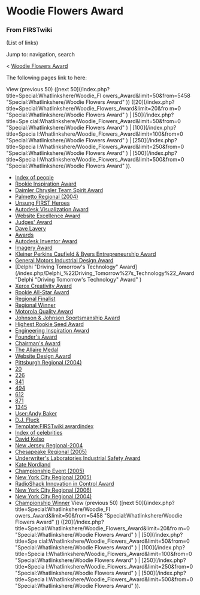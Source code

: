 # Woodie Flowers Award

### From FIRSTwiki

(List of links)

Jump to: navigation, search

&lt; [Woodie Flowers Award](/index.php?title=Woodie_Flowers_Award&redirect=no
"Woodie Flowers Award" )  

The following pages link to here:

View (previous 50) ([next 50](/index.php?title=Special:Whatlinkshere/Woodie_Fl
owers_Award&limit=50&from=5458 "Special:Whatlinkshere/Woodie Flowers Award" ))
([20](/index.php?title=Special:Whatlinkshere/Woodie_Flowers_Award&limit=20&fro
m=0 "Special:Whatlinkshere/Woodie Flowers Award" ) | [50](/index.php?title=Spe
cial:Whatlinkshere/Woodie_Flowers_Award&limit=50&from=0
"Special:Whatlinkshere/Woodie Flowers Award" ) | [100](/index.php?title=Specia
l:Whatlinkshere/Woodie_Flowers_Award&limit=100&from=0
"Special:Whatlinkshere/Woodie Flowers Award" ) | [250](/index.php?title=Specia
l:Whatlinkshere/Woodie_Flowers_Award&limit=250&from=0
"Special:Whatlinkshere/Woodie Flowers Award" ) | [500](/index.php?title=Specia
l:Whatlinkshere/Woodie_Flowers_Award&limit=500&from=0
"Special:Whatlinkshere/Woodie Flowers Award" )).

  * [Index of people](/index.php/Index_of_people "Index of people" )
  * [Rookie Inspiration Award](/index.php/Rookie_Inspiration_Award "Rookie Inspiration Award" )
  * [Daimler Chrysler Team Spirit Award](/index.php/Daimler_Chrysler_Team_Spirit_Award "Daimler Chrysler Team Spirit Award" )
  * [Palmetto Regional (2004)](/index.php/Palmetto_Regional_%282004%29 "Palmetto Regional \(2004\)" )
  * [Unsung FIRST Heroes](/index.php/Unsung_FIRST_Heroes "Unsung FIRST Heroes" )
  * [Autodesk Visualization Award](/index.php/Autodesk_Visualization_Award "Autodesk Visualization Award" )
  * [Website Excellence Award](/index.php/Website_Excellence_Award "Website Excellence Award" )
  * [Judges' Award](/index.php/Judges%27_Award "Judges' Award" )
  * [Dave Lavery](/index.php/Dave_Lavery "Dave Lavery" )
  * [Awards](/index.php/Awards "Awards" )
  * [Autodesk Inventor Award](/index.php/Autodesk_Inventor_Award "Autodesk Inventor Award" )
  * [Imagery Award](/index.php/Imagery_Award "Imagery Award" )
  * [Kleiner Perkins Caufield &amp; Byers Entrepreneurship Award](/index.php/Kleiner_Perkins_Caufield_%26_Byers_Entrepreneurship_Award "Kleiner Perkins Caufield & Byers Entrepreneurship Award" )
  * [General Motors Industrial Design Award](/index.php/General_Motors_Industrial_Design_Award "General Motors Industrial Design Award" )
  * [Delphi "Driving Tomorrow's Technology" Award](/index.php/Delphi_%22Driving_Tomorrow%27s_Technology%22_Award "Delphi "Driving Tomorrow's Technology" Award" )
  * [Xerox Creativity Award](/index.php/Xerox_Creativity_Award "Xerox Creativity Award" )
  * [Rookie All-Star Award](/index.php/Rookie_All-Star_Award "Rookie All-Star Award" )
  * [Regional Finalist](/index.php/Regional_Finalist "Regional Finalist" )
  * [Regional Winner](/index.php/Regional_Winner "Regional Winner" )
  * [Motorola Quality Award](/index.php/Motorola_Quality_Award "Motorola Quality Award" )
  * [Johnson &amp; Johnson Sportsmanship Award](/index.php/Johnson_%26_Johnson_Sportsmanship_Award "Johnson & Johnson Sportsmanship Award" )
  * [Highest Rookie Seed Award](/index.php/Highest_Rookie_Seed_Award "Highest Rookie Seed Award" )
  * [Engineering Inspiration Award](/index.php/Engineering_Inspiration_Award "Engineering Inspiration Award" )
  * [Founder's Award](/index.php/Founder%27s_Award "Founder's Award" )
  * [Chairman's Award](/index.php/Chairman%27s_Award "Chairman's Award" )
  * [The Allaire Medal](/index.php/The_Allaire_Medal "The Allaire Medal" )
  * [Website Design Award](/index.php/Website_Design_Award "Website Design Award" )
  * [Pittsburgh Regional (2004)](/index.php/Pittsburgh_Regional_%282004%29 "Pittsburgh Regional \(2004\)" )
  * [20](/index.php/20 "20" )
  * [226](/index.php/226 "226" )
  * [341](/index.php/341 "341" )
  * [494](/index.php/494 "494" )
  * [612](/index.php/612 "612" )
  * [871](/index.php/871 "871" )
  * [1345](/index.php/1345 "1345" )
  * [User:Andy Baker](/index.php/User:Andy_Baker "User:Andy Baker" )
  * [D.J. Fluck](/index.php/D.J._Fluck "D.J. Fluck" )
  * [Template:FIRSTwiki awardindex](/index.php/Template:FIRSTwiki_awardindex "Template:FIRSTwiki awardindex" )
  * [Index of celebrities](/index.php/Index_of_celebrities "Index of celebrities" )
  * [David Kelso](/index.php/David_Kelso "David Kelso" )
  * [New Jersey Regional-2004](/index.php/New_Jersey_Regional-2004 "New Jersey Regional-2004" )
  * [Chesapeake Regional (2005)](/index.php/Chesapeake_Regional_%282005%29 "Chesapeake Regional \(2005\)" )
  * [Underwriter's Laboratories Industrial Safety Award](/index.php/Underwriter%27s_Laboratories_Industrial_Safety_Award "Underwriter's Laboratories Industrial Safety Award" )
  * [Kate Nordland](/index.php/Kate_Nordland "Kate Nordland" )
  * [Championship Event (2005)](/index.php/Championship_Event_%282005%29 "Championship Event \(2005\)" )
  * [New York City Regional (2005)](/index.php/New_York_City_Regional_%282005%29 "New York City Regional \(2005\)" )
  * [RadioShack Innovation in Control Award](/index.php/RadioShack_Innovation_in_Control_Award "RadioShack Innovation in Control Award" )
  * [New York City Regional (2006)](/index.php/New_York_City_Regional_%282006%29 "New York City Regional \(2006\)" )
  * [New York City Regional (2004)](/index.php/New_York_City_Regional_%282004%29 "New York City Regional \(2004\)" )
  * [Championship Winner](/index.php/Championship_Winner "Championship Winner" )
View (previous 50) ([next 50](/index.php?title=Special:Whatlinkshere/Woodie_Fl
owers_Award&limit=50&from=5458 "Special:Whatlinkshere/Woodie Flowers Award" ))
([20](/index.php?title=Special:Whatlinkshere/Woodie_Flowers_Award&limit=20&fro
m=0 "Special:Whatlinkshere/Woodie Flowers Award" ) | [50](/index.php?title=Spe
cial:Whatlinkshere/Woodie_Flowers_Award&limit=50&from=0
"Special:Whatlinkshere/Woodie Flowers Award" ) | [100](/index.php?title=Specia
l:Whatlinkshere/Woodie_Flowers_Award&limit=100&from=0
"Special:Whatlinkshere/Woodie Flowers Award" ) | [250](/index.php?title=Specia
l:Whatlinkshere/Woodie_Flowers_Award&limit=250&from=0
"Special:Whatlinkshere/Woodie Flowers Award" ) | [500](/index.php?title=Specia
l:Whatlinkshere/Woodie_Flowers_Award&limit=500&from=0
"Special:Whatlinkshere/Woodie Flowers Award" )).

